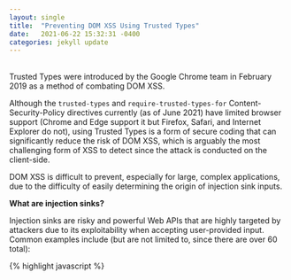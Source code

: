 ```yaml
---
layout: single
title:  "Preventing DOM XSS Using Trusted Types"
date:   2021-06-22 15:32:31 -0400
categories: jekyll update
---
```


<br>
Trusted Types were introduced by the Google Chrome team in February 2019 as a method of combating DOM XSS.

Although the `trusted-types` and `require-trusted-types-for` Content-Security-Policy directives currently (as of June 2021) have limited browser support (Chrome and Edge support it but Firefox, Safari, and Internet Explorer do not), using Trusted Types is a form of secure coding that can significantly reduce the risk of DOM XSS, which is arguably the most challenging form of XSS to detect since the attack is conducted on the client-side.

DOM XSS is difficult to prevent, especially for large, complex applications, due to the difficulty of easily determining the origin of injection sink inputs.

**What are injection sinks?**

Injection sinks are risky and powerful Web APIs that are highly targeted by attackers due to its exploitability when accepting user-provided input. Common examples include (but are not limited to, since there are over 60 total):

{% highlight javascript %}
<script src>
<script>
innerHTML
outerHTML
insertAdjacentHTML
<iframe> srcdoc
document.write
document.writeln
DOMParser.parseFromString
<embed src>
<object data>
<object codebase>
eval
setTimeout
setInterval
new Function()
{% endhighlight %}

[OWASP’s DOM based XSS Prevention Cheat Sheet][owasp-cheat-sheet] highlights the importance of proper encoding of untrusted data ahead of placing it in injection sinks. Emphasis is also placed on steering developers away from using more dangerous injection sinks (for example, using document.createTextNode instead of innerHTML), which should be the primary mitigation technique.

**How do you use Trusted Types?**

In order to enforce Trusted Types, you need to set the [Content Security Policy][csp]. For example, 

{% highlight javascript %}
Content-Security-Policy: require-trusted-types-for 'script'
{% endhighlight %}

Before you enforce Trusted Types via Content Security Policy, you should ensure your application does not produce violations (you can also set a report-only CSP header). If your application produces violations, you have 2 main options for removing them:
* Remove the offending code
* Create Trusted Type objects (using a library or your own code)

**How to remove offending code**

Rewrite the code without using dangerous injection sinks. Perhaps the code is no longer needed or there is a more secure approach to writing the code.

For example, instead of:

{% highlight javascript %}
var anElement = document.getElementById("exampleId");
anElement.innerHTML = exampleVar;
{% endhighlight %}

Do:

{% highlight javascript %}
var anElement = document.getElementById("exampleId");
anElement.textContent = exampleVar;
{% endhighlight %}

Or if you use the eval() function, rewrite the code so that eval is no longer needed.

**Creating Trusted Type objects using DOMPurify**

[DOMPurify][dompurify] is an open-source library for removing XSS payloads from strings and returning sanitized strings for safe usage. In addition, when Trusted Types is supported and RETURN_TRUSTED_TYPE is set to true, it will return a TrustedHTML object so that a violation is not generated.

In order to use DOMPurify, simply import the library and run DOMPurify.sanitize() on the HTML that needs to be sanitized.

**Creating your own Trusted Type objects**

If using a library for sanitizing strings and creating Trusted Types does not work for you, you can create your own Trusted Types. For example:

{% highlight javascript %}
// Note this is just an example for high-level understanding, not best practice policy and sanitizing implementation
const myPolicy = trustedTypes.createPolicy('myPolicyName', {
    createHTML: input => input.replace(/\</g, '&lt;')
  });
myDiv.innerHTML = sanitizingPolicy.createHTML(untrustedValue);
{% endhighlight %}

<br>
**Conclusion**

Although Trusted Types are only supported by limited browsers, writing code using Trusted Types is a new best practice and will significantly reduce the risk of DOM XSS.

[owasp-cheat-sheet]: https://cheatsheetseries.owasp.org/cheatsheets/DOM_based_XSS_Prevention_Cheat_Sheet.html
[csp]: https://developer.mozilla.org/en-US/docs/Web/HTTP/Headers/Content-Security-Policy/trusted-types
[dompurify]: https://github.com/cure53/DOMPurify